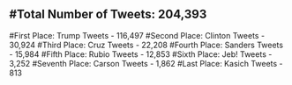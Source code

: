 #Total Number of Tweets: 204,393 
---
#First Place: Trump Tweets - 116,497
#Second Place: Clinton Tweets - 30,924
#Third Place: Cruz Tweets - 22,208
#Fourth Place: Sanders Tweets - 15,984
#Fifth Place: Rubio Tweets - 12,853
#Sixth Place: Jeb! Tweets - 3,252
#Seventh Place: Carson Tweets - 1,862
#Last Place: Kasich Tweets - 813
